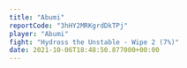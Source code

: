 ```yaml
---
title: "Abumi"
reportCode: "3hHY2MRKgrdDkTPj"
player: "Abumi"
fight: "Hydross the Unstable - Wipe 2 (7%)"
date: 2021-10-06T18:48:50.877000+00:00
---
```

